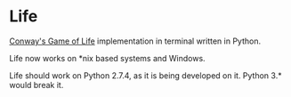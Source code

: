 Life 
==== 
 
[Conway's Game of Life](https://en.wikipedia.org/wiki/Conway's_Game_of_Life) implementation in terminal written in Python.
 
Life now works on *nix based systems and Windows. 
 
Life should work on Python 2.7.4, as it is being developed on it. Python 3.* would break it.
